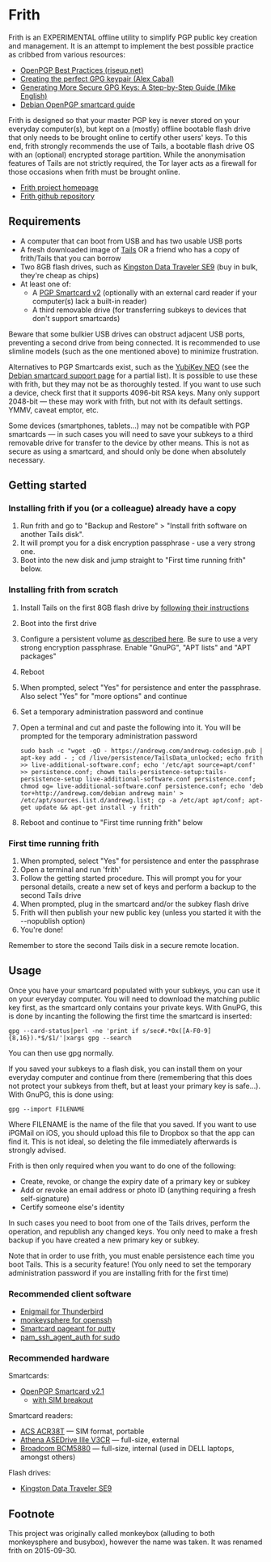 Frith
=====

Frith is an EXPERIMENTAL offline utility to simplify PGP public key creation and management. It is an attempt to implement the best possible practice as cribbed from various resources:

* [OpenPGP Best Practices (riseup.net)](https://help.riseup.net/en/security/message-security/openpgp/best-practices)
* [Creating the perfect GPG keypair (Alex Cabal)](https://alexcabal.com/creating-the-perfect-gpg-keypair/)
* [Generating More Secure GPG Keys: A Step-by-Step Guide (Mike English)](http://spin.atomicobject.com/2013/11/24/secure-gpg-keys-guide/)
* [Debian OpenPGP smartcard guide](https://wiki.debian.org/Smartcards/OpenPGP)

Frith is designed so that your master PGP key is never stored on your everyday computer(s), but kept on a (mostly) offline bootable flash drive that only needs to be brought online to certify other users' keys. To this end, frith strongly recommends the use of Tails, a bootable flash drive OS with an (optional) encrypted storage partition. While the anonymisation features of Tails are not strictly required, the Tor layer acts as a firewall for those occasions when frith must be brought online.

* [Frith project homepage](https://andrewg.com/frith.html)
* [Frith github repository](https://github.com/andrewgdotcom/frith)

Requirements
------------

* A computer that can boot from USB and has two usable USB ports
* A fresh downloaded image of [Tails](https://tails.boum.org/download/index.en.html) OR a friend who has a copy of frith/Tails that you can borrow
* Two 8GB flash drives, such as [Kingston Data Traveler SE9](http://www.amazon.co.uk/Kingston-Technology-DataTraveler-Flash-Casing/dp/B006YBAR0C/ref=pd_sim_sbs_147_1?ie=UTF8&refRID=08PZ6GR4V00M10DAT14P&dpID=31P0IK%2BzEJL&dpSrc=sims&preST=_AC_UL160_SR160%2C160_) (buy in bulk, they're cheap as chips)
* At least one of:
    * A [PGP Smartcard v2](http://en.cryptoshop.com/products/smartcards/open-pgp-smartcard-v2-id-000.html) (optionally with an external card reader if your computer(s) lack a built-in reader)
    * A third removable drive (for transferring subkeys to devices that don't support smartcards)

Beware that some bulkier USB drives can obstruct adjacent USB ports, preventing a second drive from being connected. It is recommended to use slimline models (such as the one mentioned above) to minimize frustration.

Alternatives to PGP Smartcards exist, such as the [YubiKey NEO](https://www.yubico.com/2012/12/yubikey-neo-openpgp/) (see the [Debian smartcard support page](https://wiki.debian.org/Smartcards) for a partial list). It is possible to use these with frith, but they may not be as thoroughly tested. If you want to use such a device, check first that it supports 4096-bit RSA keys. Many only support 2048-bit — these may work with frith, but not with its default settings. YMMV, caveat emptor, etc.

Some devices (smartphones, tablets...) may not be compatible with PGP smartcards — in such cases you will need to save your subkeys to a third removable drive for transfer to the device by other means. This is not as secure as using a smartcard, and should only be done when absolutely necessary.

Getting started
---------------

### Installing frith if you (or a colleague) already have a copy

1. Run frith and go to "Backup and Restore" > "Install frith software on another Tails disk".
2. It will prompt you for a disk encryption passphrase - use a very strong one.
3. Boot into the new disk and jump straight to "First time running frith" below.

### Installing frith from scratch

1. Install Tails on the first 8GB flash drive by [following their instructions](https://tails.boum.org/doc/first_steps/installation/manual/index.en.html)
2. Boot into the first drive
3. Configure a persistent volume [as described here](https://tails.boum.org/doc/first_steps/persistence/configure/index.en.html). Be sure to use a very strong encryption passphrase. Enable "GnuPG", "APT lists" and "APT packages"
4. Reboot
5. When prompted, select "Yes" for persistence and enter the passphrase. Also select "Yes" for "more options" and continue
6. Set a temporary administration password and continue
7. Open a terminal and cut and paste the following into it. You will be prompted for the temporary administration password

	```
	sudo bash -c "wget -qO - https://andrewg.com/andrewg-codesign.pub | apt-key add - ; cd /live/persistence/TailsData_unlocked; echo frith >> live-additional-software.conf; echo '/etc/apt source=apt/conf' >> persistence.conf; chown tails-persistence-setup:tails-persistence-setup live-additional-software.conf persistence.conf; chmod og= live-additional-software.conf persistence.conf; echo 'deb tor+http://andrewg.com/debian andrewg main' > /etc/apt/sources.list.d/andrewg.list; cp -a /etc/apt apt/conf; apt-get update && apt-get install -y frith"
	```
8. Reboot and continue to "First time running frith" below

### First time running frith

1. When prompted, select "Yes" for persistence and enter the passphrase
2. Open a terminal and run 'frith'
3. Follow the getting started procedure. This will prompt you for your personal details, create a new set of keys and perform a backup to the second Tails drive
4. When prompted, plug in the smartcard and/or the subkey flash drive
5. Frith will then publish your new public key (unless you started it with the --nopublish option)
6. You're done!

Remember to store the second Tails disk in a secure remote location.

Usage
-----

Once you have your smartcard populated with your subkeys, you can use it on your everyday computer. You will need to download the matching public key first, as the smartcard only contains your private keys. With GnuPG, this is done by incanting the following the first time the smartcard is inserted:

```
gpg --card-status|perl -ne 'print if s/sec#.*0x([A-F0-9]{8,16}).*$/$1/'|xargs gpg --search
```

You can then use gpg normally.

If you saved your subkeys to a flash disk, you can install them on your everyday computer and continue from there (remembering that this does not protect your subkeys from theft, but at least your primary key is safe...). With GnuPG, this is done using:

```
gpg --import FILENAME
```

Where FILENAME is the name of the file that you saved. If you want to use iPGMail on iOS, you should upload this file to Dropbox so that the app can find it. This is not ideal, so deleting the file immediately afterwards is strongly advised.

Frith is then only required when you want to do one of the following:

* Create, revoke, or change the expiry date of a primary key or subkey
* Add or revoke an email address or photo ID (anything requiring a fresh self-signature)
* Certify someone else's identity

In such cases you need to boot from one of the Tails drives, perform the operation, and republish any changed keys. You only need to make a fresh backup if you have created a new primary key or subkey.

Note that in order to use frith, you must enable persistence each time you boot Tails. This is a security feature! (You only need to set the temporary administration password if you are installing frith for the first time)

### Recommended client software

* [Enigmail for Thunderbird](https://www.enigmail.net/)
* [monkeysphere for openssh](http://web.monkeysphere.info/)
* [Smartcard pageant for putty](http://smartcard-auth.de/ssh-en.html)
* [pam_ssh_agent_auth for sudo](http://pamsshagentauth.sourceforge.net/)

### Recommended hardware

Smartcards:
* [OpenPGP Smartcard v2.1](http://en.cryptoshop.com/products/smartcards/open-pgp-smartcard-v2.html)
	* [with SIM breakout](http://en.cryptoshop.com/products/smartcards/open-pgp-smartcard-v2-id-000.html)

Smartcard readers:
* [ACS ACR38T](http://en.cryptoshop.com/products/smartcardreader/acs-acr-38t.html) — SIM format, portable
* [Athena ASEDrive IIIe V3CR](http://en.cryptoshop.com/products/smartcardreader/athena-asedrive-iiie-v3-usb-reader.html) — full-size, external
* [Broadcom BCM5880](https://www.broadcom.com/products/enterprise-and-network-processors/security/bcm5880) — full-size, internal (used in DELL laptops, amongst others)

Flash drives:
* [Kingston Data Traveler SE9](http://www.amazon.co.uk/Kingston-Technology-DataTraveler-Flash-Casing/dp/B006YBAR0C/ref=pd_sim_sbs_147_1?ie=UTF8&refRID=08PZ6GR4V00M10DAT14P&dpID=31P0IK%2BzEJL&dpSrc=sims&preST=_AC_UL160_SR160%2C160_)

Footnote
--------

This project was originally called monkeybox (alluding to both monkeysphere and busybox), however the name was taken. It was renamed frith on 2015-09-30. 
